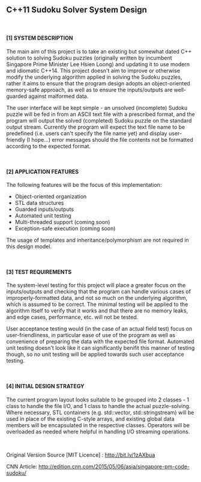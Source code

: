 
## C++11 Sudoku Solver System Design 
<br>

#### [1] SYSTEM DESCRIPTION 


The main aim of this project is to take an existing but somewhat dated C++ solution to solving Sudoku puzzles (originally written by incumbent Singapore Prime Minister Lee Hsien Loong) and updating it to use modern and idiomatic C++14. This project doesn't aim to improve or otherwise modify the underlying algorithm applied in solving the Sudoku puzzles, rather it aims to ensure that the program design adopts an object-oriented memory-safe approach, as well as to ensure the inputs/outputs are well-guarded against malformed data. 

The user interface will be kept simple - an unsolved (incomplete) Sudoku puzzle will be fed in from an ASCII text file with a prescribed format, and the program will output the solved (completed) Sudoku puzzle on the standard output stream. Currently the program will expect the text file name to be predefined (i.e. users can't specify the file name yet) and display user-friendly (I hope...) error messages should the file contents not be formatted according to the expected format. 

<br>
 
#### [2] APPLICATION FEATURES 


The following features will be the focus of this implementation: 
- Object-oriented organization 
- STL data structures 
- Guarded inputs/outputs 
- Automated unit testing 
- Multi-threaded support (coming soon) 
- Exception-safe execution (coming soon) 

The usage of templates and inheritance/polymorphism are not required in this design model. 

<br>
 
#### [3] TEST REQUIREMENTS 


The system-level testing for this project will place a greater focus on the inputs/outputs and checking that the program can handle various cases of improperly-formatted data, and not so much on the underlying algorithm, which is assumed to be correct. The minimal testing will be applied to the algorithm itself to verify that it works and that there are no memory leaks, and edge cases, performance, etc. will not be tested. 

User acceptance testing would (in the case of an actual field test) focus on user-friendliness, in particular ease of use of the program as well as convenience of preparing the data with the expected file format. Automated unit testing doesn't look like it can significantly benifit this manner of testing though, so no unit testing will be applied towards such user acceptance testing. 

<br>
 
#### [4] INITIAL DESIGN STRATEGY 


The current program layout looks suitable to be grouped into 2 classes - 1 class to handle the file I/O, and 1 class to handle the actual puzzle-solving. Where necessary, STL containers (e.g. std::vector, std::stringstream) will be used in place of the existing C-style arrays, and existing global data members will be encapsulated in the respective classes. Operators will be overloaded as needed where helpful in handling I/O streaming operations. 

<br>
 
Original Version Source [MIT Licence] : http://bit.ly/1zAXbua 

CNN Article: http://edition.cnn.com/2015/05/06/asia/singapore-pm-code-sudoku/ 


